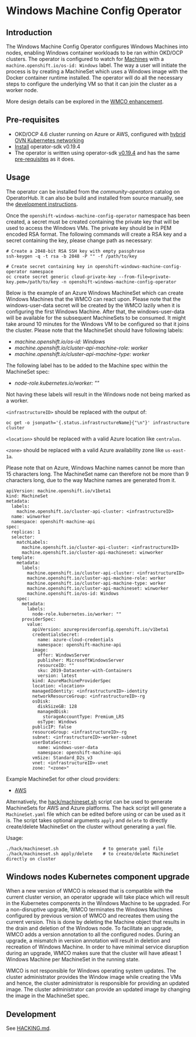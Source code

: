 # Windows Machine Config Operator

## Introduction
The Windows Machine Config Operator configures Windows Machines into nodes, enabling Windows container workloads to
be ran within OKD/OCP clusters. The operator is configured to watch for [Machines](https://docs.openshift.com/container-platform/4.5/machine_management/creating_machinesets/creating-machineset-aws.html#machine-api-overview_creating-machineset-aws) with a `machine.openshift.io/os-id: Windows`
label. The way a user will initiate the process is by creating a MachineSet which uses a Windows image with the Docker
container runtime installed. The operator will do all the necessary steps to configure the underlying VM so that it can join
the cluster as a worker node.

More design details can be explored in the [WMCO enhancement](https://github.com/openshift/enhancements/blob/master/enhancements/windows-containers/windows-machine-config-operator.md).

## Pre-requisites
- OKD/OCP 4.6 cluster running on Azure or AWS, configured with [hybrid OVN Kubernetes networking](docs/setup-hybrid-OVNKubernetes-cluster.md)
- [Install](https://v0-19-x.sdk.operatorframework.io/docs/install-operator-sdk/) operator-sdk
  v0.19.4
- The operator is written using operator-sdk [v0.19.4](https://github.com/operator-framework/operator-sdk/releases/tag/v0.19.4)
  and has the same [pre-requisites](https://v0-19-x.sdk.operatorframework.io/docs/install-operator-sdk/#prerequisites) as it
  does.

## Usage
The operator can be installed from the *community-operators* catalog on OperatorHub.
It can also be build and installed from source manually, see the [development instructions](docs/HACKING.md).

Once the `openshift-windows-machine-config-operator` namespace has been created, a secret must be created containing
the private key that will be used to access the Windows VMs. The private key should be in PEM encoded RSA format.
The following commands will create a RSA key and a secret containing the key, please change path as necessary:
```
# Create a 2048-bit RSA SSH key with empty passphrase
ssh-keygen -q -t rsa -b 2048 -P "" -f /path/to/key

# Create secret containing key in openshift-windows-machine-config-operator namespace
oc create secret generic cloud-private-key --from-file=private-key.pem=/path/to/key -n openshift-windows-machine-config-operator
```

Below is the example of an Azure Windows MachineSet which can create Windows Machines that the WMCO can react upon.
Please note that the windows-user-data secret will be created by the WMCO lazily when it is configuring the first
Windows Machine. After that, the windows-user-data will be available for the subsequent MachineSets to be consumed.
It might take around 10 minutes for the Windows VM to be configured so that it joins the cluster. Please note that
the MachineSet should have following labels:
* *machine.openshift.io/os-id: Windows*
* *machine.openshift.io/cluster-api-machine-role: worker*
* *machine.openshift.io/cluster-api-machine-type: worker*

The following label has to be added to the Machine spec within the MachineSet spec:
* *node-role.kubernetes.io/worker: ""*

Not having these labels will result in the Windows node not being marked as a worker.

`<infrastructureID>` should be replaced with the output of:
```
oc get -o jsonpath='{.status.infrastructureName}{"\n"}' infrastructure cluster
```

`<location>` should be replaced with a valid Azure location like `centralus`.

`<zone>` should be replaced with a valid Azure availability zone like `us-east-1a`.

Please note that on Azure, Windows Machine names cannot be more than 15 characters long.
The MachineSet name can therefore not be more than 9 characters long, due to the way Machine names are generated from it.
```
apiVersion: machine.openshift.io/v1beta1
kind: MachineSet
metadata:
  labels:
    machine.openshift.io/cluster-api-cluster: <infrastructureID>
  name: winworker
  namespace: openshift-machine-api
spec:
  replicas: 1
  selector:
    matchLabels:
      machine.openshift.io/cluster-api-cluster: <infrastructureID>
      machine.openshift.io/cluster-api-machineset: winworker
  template:
    metadata:
      labels:
        machine.openshift.io/cluster-api-cluster: <infrastructureID>
        machine.openshift.io/cluster-api-machine-role: worker
        machine.openshift.io/cluster-api-machine-type: worker
        machine.openshift.io/cluster-api-machineset: winworker
        machine.openshift.io/os-id: Windows
    spec:
      metadata:
        labels:
          node-role.kubernetes.io/worker: ""
      providerSpec:
        value:
          apiVersion: azureproviderconfig.openshift.io/v1beta1
          credentialsSecret:
            name: azure-cloud-credentials
            namespace: openshift-machine-api
          image:
            offer: WindowsServer
            publisher: MicrosoftWindowsServer
            resourceID: ""
            sku: 2019-Datacenter-with-Containers
            version: latest
          kind: AzureMachineProviderSpec
          location: <location>
          managedIdentity: <infrastructureID>-identity
          networkResourceGroup: <infrastructureID>-rg
          osDisk:
            diskSizeGB: 128
            managedDisk:
              storageAccountType: Premium_LRS
            osType: Windows
          publicIP: false
          resourceGroup: <infrastructureID>-rg
          subnet: <infrastructureID>-worker-subnet
          userDataSecret:
            name: windows-user-data
            namespace: openshift-machine-api
          vmSize: Standard_D2s_v3
          vnet: <infrastructureID>-vnet
          zone: "<zone>"
```
Example MachineSet for other cloud providers:
- [AWS](docs/machineset-aws.md)

Alternatively, the [hack/machineset.sh](hack/machineset.sh) script can be used to generate MachineSets for AWS and Azure platforms.
The hack script will generate a `MachineSet.yaml` file which can be edited before using or can be used as it is.
The script takes optional arguments `apply` and `delete` to directly create/delete MachineSet on the cluster without 
generating a `yaml` file.

Usage:
```
./hack/machineset.sh                 # to generate yaml file
./hack/machineset.sh apply/delete    # to create/delete MachineSet directly on cluster
```

## Windows nodes Kubernetes component upgrade

When a new version of WMCO is released that is compatible with the current cluster version, an operator upgrade will 
take place which will result in the Kubernetes components in the Windows Machine to be upgraded. For a non-disruptive 
upgrade, WMCO terminates the Windows Machines configured by previous version of WMCO and recreates them using the
current version. This is done by deleting the Machine object that results in the drain and deletion of the Windows node.
To facilitate an upgrade, WMCO adds a version annotation to all the configured nodes. During an upgrade, a mismatch in
version annotation will result in deletion and recreation of Windows Machine. In order to have minimal service 
disruption during an upgrade, WMCO makes sure that the cluster will have atleast 1 Windows Machine per MachineSet in the
running state.

WMCO is not responsible for Windows operating system updates. The cluster administrator provides the Window image while
creating the VMs and hence, the cluster administrator is responsible for providing an updated image. The cluster 
administrator can provide an updated image by changing the image in the MachineSet spec.

## Development

See [HACKING.md](docs/HACKING.md).